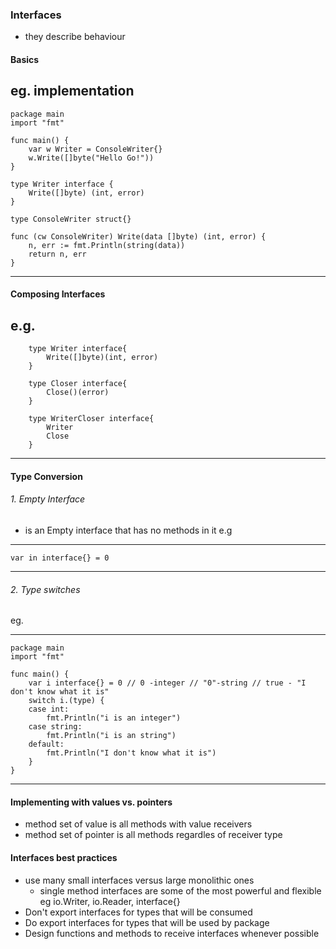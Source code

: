 ### Interfaces
- they describe behaviour
#### Basics

eg. implementation
------------
    package main
    import "fmt"

    func main() {
        var w Writer = ConsoleWriter{}
        w.Write([]byte("Hello Go!"))
    }

    type Writer interface {
        Write([]byte) (int, error)
    }

    type ConsoleWriter struct{}

    func (cw ConsoleWriter) Write(data []byte) (int, error) {
        n, err := fmt.Println(string(data))
        return n, err
    }

-------------

#### Composing Interfaces
 e.g.
-------------
        type Writer interface{
            Write([]byte)(int, error)
        }

        type Closer interface{
            Close()(error)
        }

        type WriterCloser interface{
            Writer
            Close
        }
-------------- 
#### Type Conversion
###### 1. Empty Interface
 - is an Empty interface that has no methods in it
 e.g
---------
    var in interface{} = 0
---------
###### 2. Type switches
 
 eg.

 ----------
    
    package main
    import "fmt"

    func main() {
        var i interface{} = 0 // 0 -integer // "0"-string // true - "I don't know what it is"
        switch i.(type) {
        case int:
            fmt.Println("i is an integer")
        case string:
            fmt.Println("i is an string")
        default:
            fmt.Println("I don't know what it is")
        }
    }
 ----------

#### Implementing with values vs. pointers

- method set of value is all methods with value receivers
- method set of pointer is all methods regardles of receiver type

#### Interfaces best practices
- use many small interfaces versus large monolithic ones
  - single method interfaces are some of the most powerful and flexible
    eg io.Writer, io.Reader, interface{}
- Don't export interfaces for types that will be consumed
- Do export interfaces for types that will be used by package
- Design functions and methods to receive interfaces whenever possible


